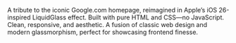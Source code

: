 A tribute to the iconic Google.com homepage, reimagined in Apple’s iOS 26-inspired LiquidGlass effect. Built with pure HTML and CSS—no JavaScript. Clean, responsive, and aesthetic. A fusion of classic web design and modern glassmorphism, perfect for showcasing frontend finesse.
